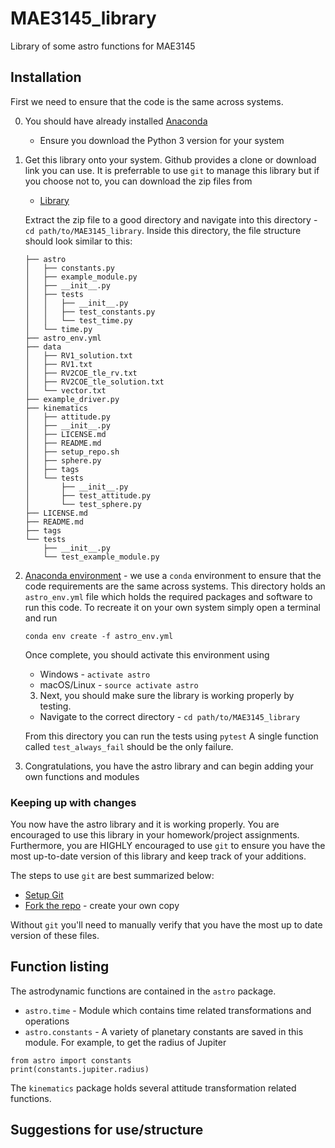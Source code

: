 # MAE3145_library

Library of some astro functions for MAE3145

## Installation

First we need to ensure that the code is the same across systems.

0. You should have already installed [Anaconda](https://www.anaconda.com/download/) 

    * Ensure you download the Python 3 version for your system

1. Get this library onto your system. Github provides a clone or download link you can use. 
It is preferrable to use `git` to manage this library but if you choose not to, you can download the zip files from

    * [Library](https://github.com/fdcl-gwu/MAE3145_library/archive/master.zip)

    Extract the zip file to a good directory and navigate into this directory - `cd path/to/MAE3145_library`.
    Inside this directory, the file structure should look similar to this:

    ~~~
    ├── astro
    │   ├── constants.py
    │   ├── example_module.py
    │   ├── __init__.py
    │   ├── tests
    │   │   ├── __init__.py
    │   │   ├── test_constants.py
    │   │   └── test_time.py
    │   └── time.py
    ├── astro_env.yml
    ├── data
    │   ├── RV1_solution.txt
    │   ├── RV1.txt
    │   ├── RV2COE_tle_rv.txt
    │   ├── RV2COE_tle_solution.txt
    │   └── vector.txt
    ├── example_driver.py
    ├── kinematics
    │   ├── attitude.py
    │   ├── __init__.py
    │   ├── LICENSE.md
    │   ├── README.md
    │   ├── setup_repo.sh
    │   ├── sphere.py
    │   ├── tags
    │   └── tests
    │       ├── __init__.py
    │       ├── test_attitude.py
    │       └── test_sphere.py
    ├── LICENSE.md
    ├── README.md
    ├── tags
    └── tests
        ├── __init__.py
        └── test_example_module.py
    ~~~

2. [Anaconda environment](https://conda.io/docs/user-guide/tasks/manage-environments.html#) - we use a `conda` environment to ensure that the code requirements are the same across systems. 
This directory holds an `astro_env.yml` file which holds the required packages and software to run this code.
To recreate it on your own system simply open a terminal and run

    ~~~
    conda env create -f astro_env.yml
    ~~~

    Once complete, you should activate this environment using

    * Windows - `activate astro`
    * macOS/Linux - `source activate astro`

    3. Next, you should make sure the library is working properly by testing. 

    * Navigate to the correct directory - `cd path/to/MAE3145_library`

    From this directory you can run the tests using `pytest`
    A single function called `test_always_fail` should be the only failure.

4. Congratulations, you have the astro library and can begin adding your own functions and modules

### Keeping up with changes

You now have the astro library and it is working properly. 
You are encouraged to use this library in your homework/project assignments. 
Furthermore, you are HIGHLY encouraged to use `git` to ensure you have the most up-to-date version of this library and keep track of your additions. 

The steps to use `git` are best summarized below:

* [Setup Git](https://help.github.com/articles/set-up-git/)
* [Fork the repo](https://help.github.com/articles/fork-a-repo/) - create your own copy

Without `git` you'll need to manually verify that you have the most up to date version of these files.

## Function listing

The astrodynamic functions are contained in the `astro` package.
 
* `astro.time` - Module which contains time related transformations and operations
* `astro.constants` - A variety of planetary constants are saved in this module. 
For example, to get the radius of Jupiter

~~~
from astro import constants
print(constants.jupiter.radius)
~~~

The `kinematics` package holds several attitude transformation related functions.

## Suggestions for use/structure

